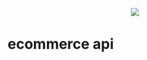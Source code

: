<p align="center"><img src="https://laravel.com/assets/img/components/logo-laravel.svg"></p>
<h1>ecommerce api<h1>
